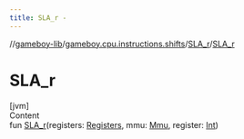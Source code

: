 ```yaml
---
title: SLA_r -
---
```

//[gameboy-lib](../../index.md)/[gameboy.cpu.instructions.shifts](../index.md)/[SLA_r](index.md)/[SLA_r](-s-l-a_r.md)



# SLA_r  
[jvm]  
Content  
fun [SLA_r](-s-l-a_r.md)(registers: [Registers](../../gameboy.cpu/-registers/index.md), mmu: [Mmu](../../gameboy.memory/-mmu/index.md), register: [Int](https://kotlinlang.org/api/latest/jvm/stdlib/kotlin/-int/index.html))  



